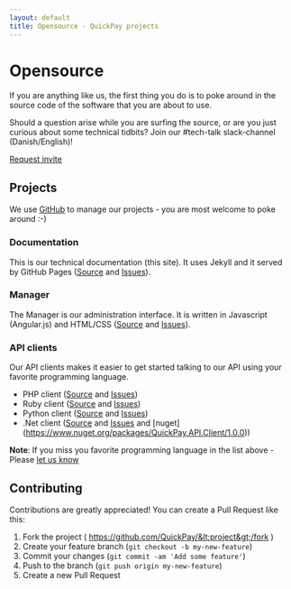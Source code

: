 ```yaml
---
layout: default
title: Opensource - QuickPay projects
---
```


# Opensource

If you are anything like us, the first thing you do is to poke around in the source code of the software that you are about to use.

Should a question arise while you are surfing the source, or are you just curious about some technical tidbits? Join our #tech-talk slack-channel (Danish/English)!

<p class="text-center"><a class="btn btn-info" href="mailto:support@quickpay.net?subject=Invite for #tech-talk&amp;body=Hello,%0D%0A%0D%0APlease send an invite to this e-mail address - thanks!">Request invite</a></p>

## Projects

We use [GitHub](https://github.com/QuickPay) to manage our projects - you are most welcome to poke around :-)

### Documentation

This is our technical documentation (this site). It uses Jekyll and it served by GitHub Pages ([Source](https://github.com/QuickPay/QuickPay.github.io) and [Issues](https://github.com/QuickPay/QuickPay.github.io/issues)).

### Manager

The Manager is our administration interface. It is written in Javascript (Angular.js) and HTML/CSS ([Source](https://github.com/QuickPay/manager) and [Issues](https://github.com/QuickPay/manager/issues)).

### API clients

Our API clients makes it easier to get started talking to our API using your favorite programming language.

* PHP client ([Source](https://github.com/QuickPay/quickpay-php-client) and [Issues](https://github.com/QuickPay/quickpay-php-client/issues))
* Ruby client ([Source](https://github.com/QuickPay/quickpay-ruby-client) and [Issues](https://github.com/QuickPay/quickpay-ruby-client/issues))
* Python client ([Source](https://github.com/QuickPay/quickpay-python-client) and [Issues](https://github.com/QuickPay/quickpay-python-client/issues))
* .Net client ([Source](https://github.com/QuickPay/quickpay-dotnet-client) and [Issues](https://github.com/QuickPay/quickpay-dotnet-client/issues) and
 [nuget] (https://www.nuget.org/packages/QuickPay.API.Client/1.0.0))

**Note**: If you miss you favorite programming language in the list above - Please [let us know](https://quickpay.net/about)

## Contributing

Contributions are greatly appreciated! You can create a Pull Request like this:

1. Fork the project ( https://github.com/QuickPay/&lt;project&gt;/fork )
2. Create your feature branch (`git checkout -b my-new-feature`)
3. Commit your changes (`git commit -am 'Add some feature'`)
4. Push to the branch (`git push origin my-new-feature`)
5. Create a new Pull Request
